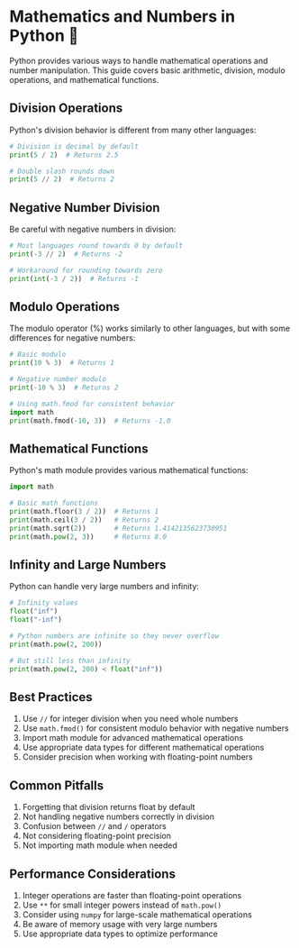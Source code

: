 # Mathematics and Numbers in Python 🔢

Python provides various ways to handle mathematical operations and number manipulation. This guide covers basic arithmetic, division, modulo operations, and mathematical functions.

## Division Operations

Python's division behavior is different from many other languages:

```python
# Division is decimal by default
print(5 / 2)  # Returns 2.5

# Double slash rounds down
print(5 // 2)  # Returns 2
```

## Negative Number Division

Be careful with negative numbers in division:

```python
# Most languages round towards 0 by default
print(-3 // 2)  # Returns -2

# Workaround for rounding towards zero
print(int(-3 / 2))  # Returns -1
```

## Modulo Operations

The modulo operator (%) works similarly to other languages, but with some differences for negative numbers:

```python
# Basic modulo
print(10 % 3)  # Returns 1

# Negative number modulo
print(-10 % 3)  # Returns 2

# Using math.fmod for consistent behavior
import math
print(math.fmod(-10, 3))  # Returns -1.0
```

## Mathematical Functions

Python's math module provides various mathematical functions:

```python
import math

# Basic math functions
print(math.floor(3 / 2))  # Returns 1
print(math.ceil(3 / 2))   # Returns 2
print(math.sqrt(2))       # Returns 1.4142135623730951
print(math.pow(2, 3))     # Returns 8.0
```

## Infinity and Large Numbers

Python can handle very large numbers and infinity:

```python
# Infinity values
float("inf")
float("-inf")

# Python numbers are infinite so they never overflow
print(math.pow(2, 200))

# But still less than infinity
print(math.pow(2, 200) < float("inf"))
```

## Best Practices

1. Use `//` for integer division when you need whole numbers
2. Use `math.fmod()` for consistent modulo behavior with negative numbers
3. Import math module for advanced mathematical operations
4. Use appropriate data types for different mathematical operations
5. Consider precision when working with floating-point numbers

## Common Pitfalls

1. Forgetting that division returns float by default
2. Not handling negative numbers correctly in division
3. Confusion between `//` and `/` operators
4. Not considering floating-point precision
5. Not importing math module when needed

## Performance Considerations

1. Integer operations are faster than floating-point operations
2. Use `**` for small integer powers instead of `math.pow()`
3. Consider using `numpy` for large-scale mathematical operations
4. Be aware of memory usage with very large numbers
5. Use appropriate data types to optimize performance 